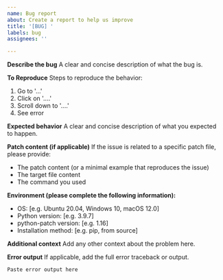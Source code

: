 ```yaml
---
name: Bug report
about: Create a report to help us improve
title: '[BUG] '
labels: bug
assignees: ''

---
```


**Describe the bug**
A clear and concise description of what the bug is.

**To Reproduce**
Steps to reproduce the behavior:

1. Go to '...'
2. Click on '....'
3. Scroll down to '....'
4. See error

**Expected behavior**
A clear and concise description of what you expected to happen.

**Patch content (if applicable)**
If the issue is related to a specific patch file, please provide:

- The patch content (or a minimal example that reproduces the issue)
- The target file content
- The command you used

**Environment (please complete the following information):**

- OS: [e.g. Ubuntu 20.04, Windows 10, macOS 12.0]
- Python version: [e.g. 3.9.7]
- python-patch version: [e.g. 1.16]
- Installation method: [e.g. pip, from source]

**Additional context**
Add any other context about the problem here.

**Error output**
If applicable, add the full error traceback or output.

```
Paste error output here
```
